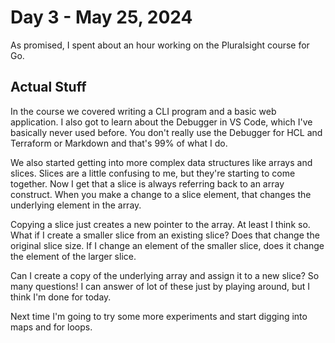 # Day 3 - May 25, 2024

As promised, I spent about an hour working on the Pluralsight course for Go.

## Actual Stuff

In the course we covered writing a CLI program and a basic web application. I also got to learn about the Debugger in VS Code, which I've basically never used before. You don't really use the Debugger for HCL and Terraform or Markdown and that's 99% of what I do.

We also started getting into more complex data structures like arrays and slices. Slices are a little confusing to me, but they're starting to come together. Now I get that a slice is always referring back to an array construct. When you make a change to a slice element, that changes the underlying element in the array.

Copying a slice just creates a new pointer to the array. At least I think so. What if I create a smaller slice from an existing slice? Does that change the original slice size. If I change an element of the smaller slice, does it change the element of the larger slice.

Can I create a copy of the underlying array and assign it to a new slice? So many questions! I can answer of lot of these just by playing around, but I think I'm done for today.

Next time I'm going to try some more experiments and start digging into maps and for loops.